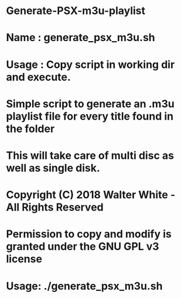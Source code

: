 # Generate-PSX-m3u-playlist

# Name : generate_psx_m3u.sh
# Usage : Copy script in working dir and execute.
# Simple script to generate an .m3u playlist file for every title found in the folder
# This will take care of multi disc as well as single disk.
#
# Copyright (C) 2018 Walter White - All Rights Reserved
# Permission to copy and modify is granted under the GNU GPL v3 license
# Usage: ./generate_psx_m3u.sh
